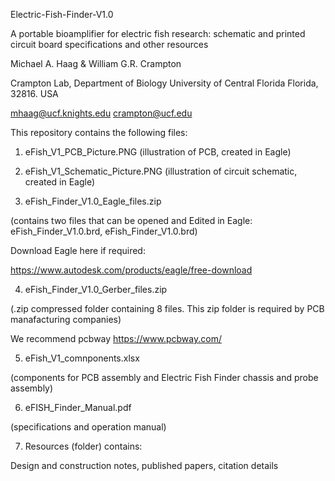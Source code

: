 Electric-Fish-Finder-V1.0

A portable bioamplifier for electric fish research: schematic and printed circuit board specifications and other resources

Michael A. Haag & William G.R. Crampton

Crampton Lab,
Department of Biology
University of Central Florida
Florida, 32816. USA

mhaag@ucf.knights.edu
crampton@ucf.edu

This repository contains the following files: 

1. eFish_V1_PCB_Picture.PNG 
(illustration of PCB, created in Eagle)

2. eFish_V1_Schematic_Picture.PNG
(illustration of circuit schematic, created in Eagle)

3. eFish_Finder_V1.0_Eagle_files.zip

(contains two files that can be opened and Edited in Eagle: eFish_Finder_V1.0.brd, eFish_Finder_V1.0.brd)

Download Eagle here if required:

https://www.autodesk.com/products/eagle/free-download

4. eFish_Finder_V1.0_Gerber_files.zip

(.zip compressed folder containing 8 files. This zip folder is required by PCB manafacturing companies)

We recommend pcbway https://www.pcbway.com/

5. eFish_V1_comnponents.xlsx

(components for PCB assembly and Electric Fish Finder chassis and probe assembly)

6. eFISH_Finder_Manual.pdf

(specifications and operation manual)

7. Resources (folder) contains:

Design and construction notes, published papers, citation details
